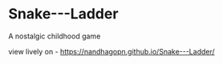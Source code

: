 # Snake---Ladder
A nostalgic childhood game



view lively on - https://nandhagopn.github.io/Snake---Ladder/ 
